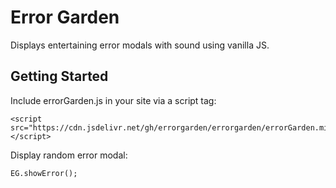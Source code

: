 # Error Garden

Displays entertaining error modals with sound using vanilla JS.

## Getting Started

Include errorGarden.js in your site via a script tag:
```
<script src="https://cdn.jsdelivr.net/gh/errorgarden/errorgarden/errorGarden.min.js"></script>
```

Display random error modal:
```
EG.showError();
```
